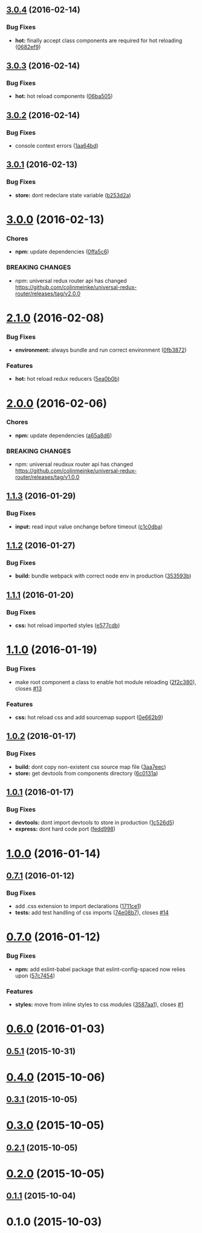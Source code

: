 <a name="3.0.4"></a>
## [3.0.4](https://github.com/colinmeinke/universal-js/compare/v3.0.3...v3.0.4) (2016-02-14)


### Bug Fixes

* **hot:** finally accept class components are required for hot reloading ([0682ef9](https://github.com/colinmeinke/universal-js/commit/0682ef9))



<a name="3.0.3"></a>
## [3.0.3](https://github.com/colinmeinke/universal-js/compare/v3.0.2...v3.0.3) (2016-02-14)


### Bug Fixes

* **hot:** hot reload components ([06ba505](https://github.com/colinmeinke/universal-js/commit/06ba505))



<a name="3.0.2"></a>
## [3.0.2](https://github.com/colinmeinke/universal-js/compare/v3.0.1...v3.0.2) (2016-02-14)


### Bug Fixes

* console context errors ([1aa64bd](https://github.com/colinmeinke/universal-js/commit/1aa64bd))



<a name="3.0.1"></a>
## [3.0.1](https://github.com/colinmeinke/universal-js/compare/v3.0.0...v3.0.1) (2016-02-13)


### Bug Fixes

* **store:** dont redeclare state variable ([b253d2a](https://github.com/colinmeinke/universal-js/commit/b253d2a))



<a name="3.0.0"></a>
# [3.0.0](https://github.com/colinmeinke/universal-js/compare/v2.1.0...v3.0.0) (2016-02-13)


### Chores

* **npm:** update dependencies ([0ffa5c6](https://github.com/colinmeinke/universal-js/commit/0ffa5c6))


### BREAKING CHANGES

* npm: universal redux router api has changed
https://github.com/colinmeinke/universal-redux-router/releases/tag/v2.0.0



<a name="2.1.0"></a>
# [2.1.0](https://github.com/colinmeinke/universal-js/compare/v2.0.0...v2.1.0) (2016-02-08)


### Bug Fixes

* **environment:** always bundle and run correct environment ([0fb3872](https://github.com/colinmeinke/universal-js/commit/0fb3872))

### Features

* **hot:** hot reload redux reducers ([5ea0b0b](https://github.com/colinmeinke/universal-js/commit/5ea0b0b))



<a name="2.0.0"></a>
# [2.0.0](https://github.com/colinmeinke/universal-js/compare/v1.1.3...v2.0.0) (2016-02-06)


### Chores

* **npm:** update dependencies ([a65a8d6](https://github.com/colinmeinke/universal-js/commit/a65a8d6))


### BREAKING CHANGES

* npm: universal reudxux router api has changed
https://github.com/colinmeinke/universal-redux-router/releases/tag/v1.0.0



<a name="1.1.3"></a>
## [1.1.3](https://github.com/colinmeinke/universal-js/compare/v1.1.2...v1.1.3) (2016-01-29)


### Bug Fixes

* **input:** read input value onchange before timeout ([c1c0dba](https://github.com/colinmeinke/universal-js/commit/c1c0dba))



<a name="1.1.2"></a>
## [1.1.2](https://github.com/colinmeinke/universal-js/compare/v1.1.1...v1.1.2) (2016-01-27)


### Bug Fixes

* **build:** bundle webpack with correct node env in production ([353593b](https://github.com/colinmeinke/universal-js/commit/353593b))



<a name="1.1.1"></a>
## [1.1.1](https://github.com/colinmeinke/universal-js/compare/v1.1.0...v1.1.1) (2016-01-20)


### Bug Fixes

* **css:** hot reload imported styles ([e577cdb](https://github.com/colinmeinke/universal-js/commit/e577cdb))



<a name="1.1.0"></a>
# [1.1.0](https://github.com/colinmeinke/universal-js/compare/v1.0.2...v1.1.0) (2016-01-19)


### Bug Fixes

* make root component a class to enable hot module reloading ([2f2c380](https://github.com/colinmeinke/universal-js/commit/2f2c380)), closes [#13](https://github.com/colinmeinke/universal-js/issues/13)

### Features

* **css:** hot reload css and add sourcemap support ([0e662b9](https://github.com/colinmeinke/universal-js/commit/0e662b9))



<a name="1.0.2"></a>
## [1.0.2](https://github.com/colinmeinke/universal-js/compare/v1.0.1...v1.0.2) (2016-01-17)


### Bug Fixes

* **build:** dont copy non-existent css source map file ([3aa7eec](https://github.com/colinmeinke/universal-js/commit/3aa7eec))
* **store:** get devtools from components directory ([6c0131a](https://github.com/colinmeinke/universal-js/commit/6c0131a))



<a name="1.0.1"></a>
## [1.0.1](https://github.com/colinmeinke/universal-js/compare/v1.0.0...v1.0.1) (2016-01-17)


### Bug Fixes

* **devtools:** dont import devtools to store in production ([1c526d5](https://github.com/colinmeinke/universal-js/commit/1c526d5))
* **express:** dont hard code port ([fedd998](https://github.com/colinmeinke/universal-js/commit/fedd998))



<a name="1.0.0"></a>
# [1.0.0](https://github.com/colinmeinke/universal-js/compare/v0.7.1...v1.0.0) (2016-01-14)




<a name="0.7.1"></a>
## [0.7.1](https://github.com/colinmeinke/universal-js/compare/v0.7.0...v0.7.1) (2016-01-12)


### Bug Fixes

* add .css extension to import declarations ([1711ce1](https://github.com/colinmeinke/universal-js/commit/1711ce1))
* **tests:** add test handling of css imports ([74e08b7](https://github.com/colinmeinke/universal-js/commit/74e08b7)), closes [#14](https://github.com/colinmeinke/universal-js/issues/14)



<a name="0.7.0"></a>
# [0.7.0](https://github.com/colinmeinke/universal-js/compare/v0.6.0...v0.7.0) (2016-01-12)


### Bug Fixes

* **npm:** add eslint-babel package that eslint-config-spaced now relies upon ([57c7454](https://github.com/colinmeinke/universal-js/commit/57c7454))

### Features

* **styles:** move from inline styles to css modules ([3587aa1](https://github.com/colinmeinke/universal-js/commit/3587aa1)), closes [#1](https://github.com/colinmeinke/universal-js/issues/1)



<a name="0.6.0"></a>
# [0.6.0](https://github.com/colinmeinke/universal-js/compare/v0.5.1...v0.6.0) (2016-01-03)




<a name="0.5.1"></a>
## [0.5.1](https://github.com/colinmeinke/universal-js/compare/v0.4.0...v0.5.1) (2015-10-31)




<a name="0.4.0"></a>
# [0.4.0](https://github.com/colinmeinke/universal-js/compare/v0.3.1...v0.4.0) (2015-10-06)




<a name="0.3.1"></a>
## [0.3.1](https://github.com/colinmeinke/universal-js/compare/v0.3.0...v0.3.1) (2015-10-05)




<a name="0.3.0"></a>
# [0.3.0](https://github.com/colinmeinke/universal-js/compare/v0.2.1...v0.3.0) (2015-10-05)




<a name="0.2.1"></a>
## [0.2.1](https://github.com/colinmeinke/universal-js/compare/v0.2.0...v0.2.1) (2015-10-05)




<a name="0.2.0"></a>
# [0.2.0](https://github.com/colinmeinke/universal-js/compare/v0.1.1...v0.2.0) (2015-10-05)




<a name="0.1.1"></a>
## [0.1.1](https://github.com/colinmeinke/universal-js/compare/v0.1.0...v0.1.1) (2015-10-04)




<a name="0.1.0"></a>
# 0.1.0 (2015-10-03)




